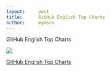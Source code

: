 ```yaml
---
layout:     post
title:      GitHub English Top Charts
author:     mymsnn
---
```

GitHub English Top Charts

![](https://pic.imgdb.cn/item/66a7aca1d9c307b7e94732f0.png)

[GitHub English Top Charts](https://github.com/GrowingGit/GitHub-English-Top-Charts/tree/main)
